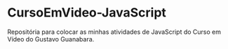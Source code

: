 # CursoEmVideo-JavaScript
Repositória para colocar as minhas atividades de JavaScript do Curso em Vídeo do Gustavo Guanabara.
